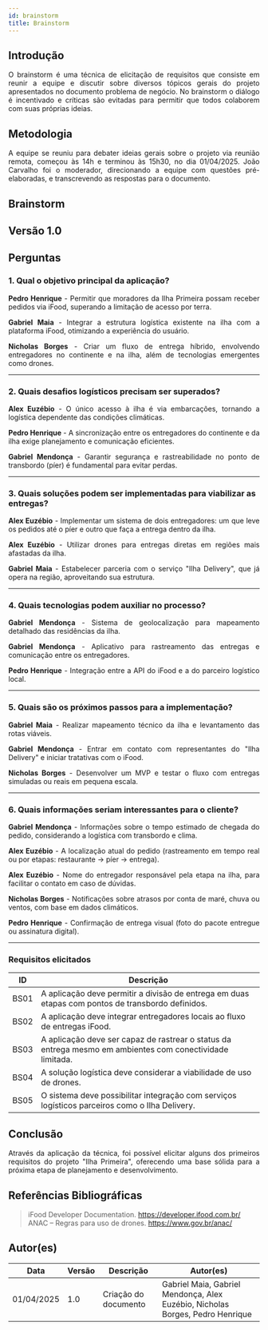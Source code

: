 ```yaml
---
id: brainstorm
title: Brainstorm
---
```


## Introdução
<p align="justify">
O brainstorm é uma técnica de elicitação de requisitos que consiste em reunir a equipe e discutir sobre diversos tópicos gerais do projeto apresentados no documento problema de negócio. No brainstorm o diálogo é incentivado e críticas são evitadas para permitir que todos colaborem com suas próprias ideias.
</p>

## Metodologia
<p align="justify">
A equipe se reuniu para debater ideias gerais sobre o projeto via reunião remota, começou às 14h e terminou às 15h30, no dia 01/04/2025. João Carvalho foi o moderador, direcionando a equipe com questões pré-elaboradas, e transcrevendo as respostas para o documento.
</p>

## Brainstorm

## Versão 1.0

## Perguntas

### 1. Qual o objetivo principal da aplicação?

<p align="justify">
<b>Pedro Henrique</b> - Permitir que moradores da Ilha Primeira possam receber pedidos via iFood, superando a limitação de acesso por terra.
</p>

<p align="justify">
<b>Gabriel Maia</b> - Integrar a estrutura logística existente na ilha com a plataforma iFood, otimizando a experiência do usuário.
</p>

<p align="justify">
<b>Nicholas Borges</b> - Criar um fluxo de entrega híbrido, envolvendo entregadores no continente e na ilha, além de tecnologias emergentes como drones.
</p>

---

### 2. Quais desafios logísticos precisam ser superados?

<p align="justify">
<b>Alex Euzébio</b> - O único acesso à ilha é via embarcações, tornando a logística dependente das condições climáticas.
</p>

<p align="justify">
<b>Pedro Henrique</b> - A sincronização entre os entregadores do continente e da ilha exige planejamento e comunicação eficientes.
</p>

<p align="justify">
<b>Gabriel Mendonça</b> - Garantir segurança e rastreabilidade no ponto de transbordo (píer) é fundamental para evitar perdas.
</p>

---

### 3. Quais soluções podem ser implementadas para viabilizar as entregas?

<p align="justify">
<b>Alex Euzébio</b> - Implementar um sistema de dois entregadores: um que leve os pedidos até o píer e outro que faça a entrega dentro da ilha.
</p>

<p align="justify">
<b>Alex Euzébio</b> - Utilizar drones para entregas diretas em regiões mais afastadas da ilha.
</p>

<p align="justify">
<b>Gabriel Maia</b> - Estabelecer parceria com o serviço "Ilha Delivery", que já opera na região, aproveitando sua estrutura.
</p>

---

### 4. Quais tecnologias podem auxiliar no processo?

<p align="justify">
<b>Gabriel Mendonça</b> - Sistema de geolocalização para mapeamento detalhado das residências da ilha.
</p>

<p align="justify">
<b>Gabriel Mendonça</b> - Aplicativo para rastreamento das entregas e comunicação entre os entregadores.
</p>

<p align="justify">
<b>Pedro Henrique</b> - Integração entre a API do iFood e a do parceiro logístico local.
</p>

---

### 5. Quais são os próximos passos para a implementação?

<p align="justify">
<b>Gabriel Maia</b> - Realizar mapeamento técnico da ilha e levantamento das rotas viáveis.
</p>

<p align="justify">
<b>Gabriel Mendonça</b> - Entrar em contato com representantes do "Ilha Delivery" e iniciar tratativas com o iFood.
</p>

<p align="justify">
<b>Nicholas Borges</b> - Desenvolver um MVP e testar o fluxo com entregas simuladas ou reais em pequena escala.
</p>

---

### 6. Quais informações seriam interessantes para o cliente?

<p align="justify">
<b>Gabriel Mendonça</b> - Informações sobre o tempo estimado de chegada do pedido, considerando a logística com transbordo e clima.
</p>

<p align="justify">
<b>Alex Euzébio</b> - A localização atual do pedido (rastreamento em tempo real ou por etapas: restaurante → píer → entrega).
</p>

<p align="justify">
<b>Alex Euzébio</b> - Nome do entregador responsável pela etapa na ilha, para facilitar o contato em caso de dúvidas.
</p>

<p align="justify">
<b>Nicholas Borges</b> - Notificações sobre atrasos por conta de maré, chuva ou ventos, com base em dados climáticos.
</p>

<p align="justify">
<b>Pedro Henrique</b> - Confirmação de entrega visual (foto do pacote entregue ou assinatura digital).
</p>

---

### Requisitos elicitados

|ID|Descrição|
|----|-------------|
|BS01| A aplicação deve permitir a divisão de entrega em duas etapas com pontos de transbordo definidos.|
|BS02| A aplicação deve integrar entregadores locais ao fluxo de entregas iFood.|
|BS03| A aplicação deve ser capaz de rastrear o status da entrega mesmo em ambientes com conectividade limitada.|
|BS04| A solução logística deve considerar a viabilidade de uso de drones.|
|BS05| O sistema deve possibilitar integração com serviços logísticos parceiros como o Ilha Delivery.|

## Conclusão
<p align="justify">
Através da aplicação da técnica, foi possível elicitar alguns dos primeiros requisitos do projeto "Ilha Primeira", oferecendo uma base sólida para a próxima etapa de planejamento e desenvolvimento.
</p>

## Referências Bibliográficas

> iFood Developer Documentation. https://developer.ifood.com.br/  
> ANAC – Regras para uso de drones. https://www.gov.br/anac/

## Autor(es)

| Data | Versão | Descrição | Autor(es) |
| -- | -- | -- | -- |
| 01/04/2025 | 1.0 | Criação do documento | Gabriel Maia, Gabriel Mendonça, Alex Euzébio, Nicholas Borges, Pedro Henrique |
